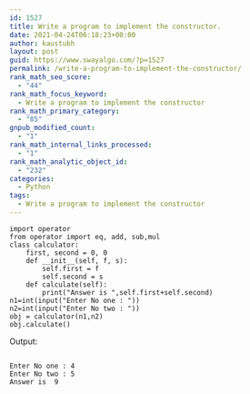 ```yaml
---
id: 1527
title: Write a program to implement the constructor.
date: 2021-04-24T06:18:23+00:00
author: kaustubh
layout: post
guid: https://www.swayalgo.com/?p=1527
permalink: /write-a-program-to-implement-the-constructor/
rank_math_seo_score:
  - "44"
rank_math_focus_keyword:
  - Write a program to implement the constructor
rank_math_primary_category:
  - "85"
gnpub_modified_count:
  - "1"
rank_math_internal_links_processed:
  - "1"
rank_math_analytic_object_id:
  - "232"
categories:
  - Python
tags:
  - Write a program to implement the constructor
---
```

<pre class="wp-block-code"><code>import operator
from operator import eq, add, sub,mul
class calculator:
    first, second = 0, 0
    def __init__(self, f, s):
        self.first = f
        self.second = s
    def calculate(self):
        print("Answer is ",self.first+self.second)
n1=int(input("Enter No one : "))
n2=int(input("Enter No two : "))
obj = calculator(n1,n2)
obj.calculate()</code></pre>

Output:

<pre class="wp-block-code"><code>
Enter No one : 4
Enter No two : 5
Answer is  9</code></pre>
